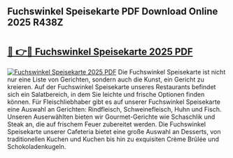 ## Fuchswinkel Speisekarte PDF Download Online 2025 R438Z

# <h2><a href="http://gc844o.nevu.top/?p=Fuchswinkel+Speisekarte">🔗 👉🔴 Fuchswinkel Speisekarte 2025 PDF</a></h2>

[![Fuchswinkel Speisekarte 2025 PDF](https://i.imgur.com/dBaPXMq.png)](http://gc844o.nevu.top/?p=Fuchswinkel+Speisekarte)
Die Fuchswinkel Speisekarte ist nicht nur eine Liste von Gerichten, sondern auch die Kunst, ein Gericht zu kreieren. Auf der Fuchswinkel Speisekarte unseres Restaurants befindet sich ein Salatbereich, in dem Sie leichte und frische Optionen finden können. Für Fleischliebhaber gibt es auf unserer Fuchswinkel Speisekarte eine Auswahl an Gerichten: Rindfleisch, Schweinefleisch, Huhn und Fisch. Unseren Auserwählten bieten wir Gourmet-Gerichte wie Schaschlik und Steak an, die auf frischem Feuer zubereitet werden. Die Fuchswinkel Speisekarte unserer Cafeteria bietet eine große Auswahl an Desserts, von traditionellen Kuchen und Kuchen bis hin zu exquisiten Crème Brûlée und Schokoladenkugeln.
